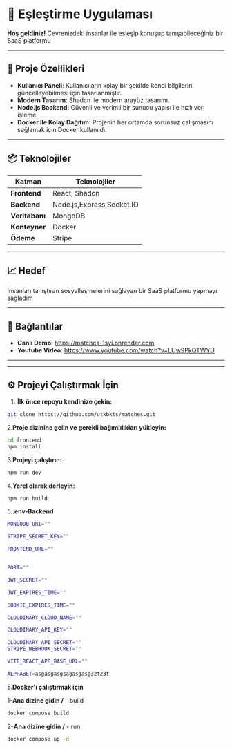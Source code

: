 # 🎉 Eşleştirme Uygulaması

**Hoş geldiniz!** Çevrenizdeki insanlar ile eşleşip konuşup tanışabileceğiniz bir SaaS platformu

---

## 🚀 Proje Özellikleri

- **Kullanıcı Paneli**: Kullanıcıların kolay bir şekilde kendi bilgilerini güncelleyebilmesi için tasarlanmıştır.
- **Modern Tasarım**: Shadcn ile modern arayüz tasarımı.
- **Node.js Backend**: Güvenli ve verimli bir sunucu yapısı ile hızlı veri işleme.
- **Docker ile Kolay Dağıtım**: Projenin her ortamda sorunsuz çalışmasını sağlamak için Docker kullanıldı.

---

## 📦 Teknolojiler

| Katman      | Teknolojiler                  |
|-------------|-------------------------------|
| **Frontend**  | React, Shadcn               | 
| **Backend**   | Node.js,Express,Socket.IO   |
| **Veritabanı**| MongoDB                     |
| **Konteyner** | Docker                      |
| **Ödeme**     | Stripe                      |

---

## 📈 Hedef

İnsanları tanıştıran sosyalleşmelerini sağlayan bir SaaS platformu yapmayı sağladım

---

## 🔗 Bağlantılar

- **Canlı Demo**: https://matches-1syi.onrender.com
- **Youtube Video**: https://www.youtube.com/watch?v=LUw9PkQTWYU

---

---

## ⚙️ Projeyi Çalıştırmak İçin
1. **İlk önce repoyu kendinize çekin:**
```bash
git clone https://github.com/utkbkts/matches.git
```
2.**Proje dizinine gelin ve gerekli bağımlılıkları yükleyin:**
 ```bash
cd frontend
npm install
```
3.**Projeyi çalıştırın:**
 ```bash
npm run dev
```
4.**Yerel olarak derleyin:**
```bash
npm run build
```
5.**.env-Backend**
```bash
MONGODB_URI=""

STRIPE_SECRET_KEY=""

FRONTEND_URL=""


PORT=""

JWT_SECRET=""

JWT_EXPIRES_TIME=""

COOKIE_EXPIRES_TIME=""

CLOUDINARY_CLOUD_NAME=""

CLOUDINARY_API_KEY=""

CLOUDINARY_API_SECRET=""
STRIPE_WEBHOOK_SECRET=""

VITE_REACT_APP_BASE_URL=""

ALPHABET=asgasgasgsagasgasg32t23t
```
5.**Docker'ı çalıştırmak için**

1-**Ana dizine gidin /** - build
```bash
docker compose build
```
2-**Ana dizine gidin /** - run
```bash
docker compose up -d
```
